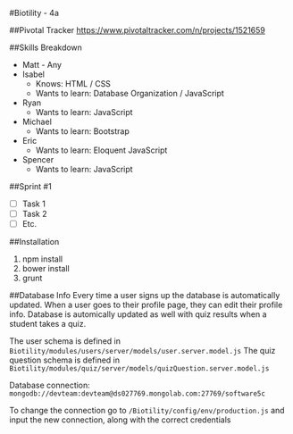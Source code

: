 #Biotility - 4a

##Pivotal Tracker
https://www.pivotaltracker.com/n/projects/1521659

##Skills Breakdown

- Matt - Any
- Isabel
  - Knows: HTML / CSS 
  - Wants to learn: Database Organization / JavaScript
- Ryan
  - Wants to learn: JavaScript
- Michael
  - Wants to learn: Bootstrap
- Eric
  - Wants to learn: Eloquent JavaScript 
- Spencer 
  - Wants to learn: JavaScript

##Sprint #1
- [ ] Task 1
- [ ] Task 2
- [ ] Etc.

##Installation
1. npm install
2. bower install
3. grunt

##Database Info
Every time a user signs up the database is automatically updated.
When a user goes to their profile page, they can edit their profile info.
Database is automically updated as well with quiz results when a student takes a quiz.

The user schema is defined in `Biotility/modules/users/server/models/user.server.model.js`
The quiz question schema is defined in `Biotility/modules/quiz/server/models/quizQuestion.server.model.js`

Database connection: `mongodb://devteam:devteam@ds027769.mongolab.com:27769/software5c`

To change the connection go to `/Biotility/config/env/production.js` and input the new connection, along with the correct credentials
